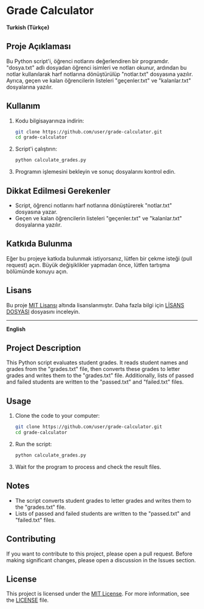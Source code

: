 # Grade Calculator

**Turkish (Türkçe)**

## Proje Açıklaması

Bu Python script'i, öğrenci notlarını değerlendiren bir programdır. "dosya.txt" adlı dosyadan öğrenci isimleri ve notları okunur, ardından bu notlar kullanılarak harf notlarına dönüştürülüp "notlar.txt" dosyasına yazılır. Ayrıca, geçen ve kalan öğrencilerin listeleri "geçenler.txt" ve "kalanlar.txt" dosyalarına yazılır.

## Kullanım

1. Kodu bilgisayarınıza indirin:

    ```bash
    git clone https://github.com/user/grade-calculator.git
    cd grade-calculator
    ```

2. Script'i çalıştırın:

    ```bash
    python calculate_grades.py
    ```

3. Programın işlemesini bekleyin ve sonuç dosyalarını kontrol edin.

## Dikkat Edilmesi Gerekenler

- Script, öğrenci notlarını harf notlarına dönüştürerek "notlar.txt" dosyasına yazar.
- Geçen ve kalan öğrencilerin listeleri "geçenler.txt" ve "kalanlar.txt" dosyalarına yazılır.

## Katkıda Bulunma

Eğer bu projeye katkıda bulunmak istiyorsanız, lütfen bir çekme isteği (pull request) açın. Büyük değişiklikler yapmadan önce, lütfen tartışma bölümünde konuyu açın.

## Lisans

Bu proje [MIT Lisansı](LICENSE) altında lisanslanmıştır. Daha fazla bilgi için [LİSANS DOSYASI](LICENSE) dosyasını inceleyin.

---

**English**

## Project Description

This Python script evaluates student grades. It reads student names and grades from the "grades.txt" file, then converts these grades to letter grades and writes them to the "grades.txt" file. Additionally, lists of passed and failed students are written to the "passed.txt" and "failed.txt" files.

## Usage

1. Clone the code to your computer:

    ```bash
    git clone https://github.com/user/grade-calculator.git
    cd grade-calculator
    ```

2. Run the script:

    ```bash
    python calculate_grades.py
    ```

3. Wait for the program to process and check the result files.

## Notes

- The script converts student grades to letter grades and writes them to the "grades.txt" file.
- Lists of passed and failed students are written to the "passed.txt" and "failed.txt" files.

## Contributing

If you want to contribute to this project, please open a pull request. Before making significant changes, please open a discussion in the Issues section.

## License

This project is licensed under the [MIT License](LICENSE). For more information, see the [LICENSE](LICENSE) file.
